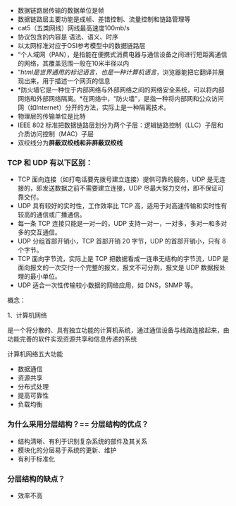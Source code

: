 - 数据链路层传输的数据单位是帧
- 数据链路层主要功能是成帧、差错控制、流量控制和链路管理等
- cat5（五类网线）网线最高速度100mb/s
- 协议包含的内容是 语法、语义、时序
- 以太网标准对应于OSI参考模型中的数据链路层
- “个人域网（PAN），是指能在便携式消费电器与通信设备之间进行短距离通信的网络，其覆盖范围一般在10米半径以内
- “*html是世界通用的标记语言，也是一种计算机语言*，浏览器能把它翻译并展现出来，用于描述一个网页的信息
- *防火墙它是一种位于内部网络与外部网络之间的网络安全系统，可以将内部网络和外部网络隔离。*在网络中，“防火墙”，是指一种将内部网和公众访问网（如Internet）分开的方法，实际上是一种隔离技术。
- 物理层的传输单位是比特
- IEEE 802 标准把数据链路层划分为两个子层：逻辑链路控制（LLC）子层和介质访问控制（MAC）子层
- 双绞线分为**屏蔽双绞线和非屏蔽双绞线**





### TCP 和 UDP 有以下区别：

- TCP 面向连接（如打电话要先拨号建立连接）提供可靠的服务，UDP 是无连接的，即发送数据之前不需要建立连接，UDP 尽最大努力交付，即不保证可靠交付。
- UDP 具有较好的实时性，工作效率比 TCP 高，适用于对高速传输和实时性有较高的通信或广播通信。
- 每一条 TCP 连接只能是一对一的，UDP 支持一对一，一对多，多对一和多对多的交互通信。
- UDP 分组首部开销小，TCP 首部开销 20 字节，UDP 的首部开销小，只有 8 个字节。
- TCP 面向字节流，实际上是 TCP 把数据看成一连串无结构的字节流，UDP 是面向报文的一次交付一个完整的报文，报文不可分割，报文是 UDP 数据报处理的最小单位。
- UDP 适合一次性传输较小数据的网络应用，如 DNS，SNMP 等。



概念：

1、计算机网络

是一个将分散的、具有独立功能的计算机系统，通过通信设备与线路连接起来，由功能完善的软件实现资源共享和信息传递的系统

计算机网络五大功能

- 数据通信
- 资源共享
- 分布式处理
- 提高可靠性
- 负载均衡

### 为什么采用分层结构？== 分层结构的优点？

- 结构清晰、有利于识别复杂系统的部件及其关系
- 模块化的分层易于系统的更新、维护 
- 有利于标准化

### 分层结构的缺点？

- 效率不高

